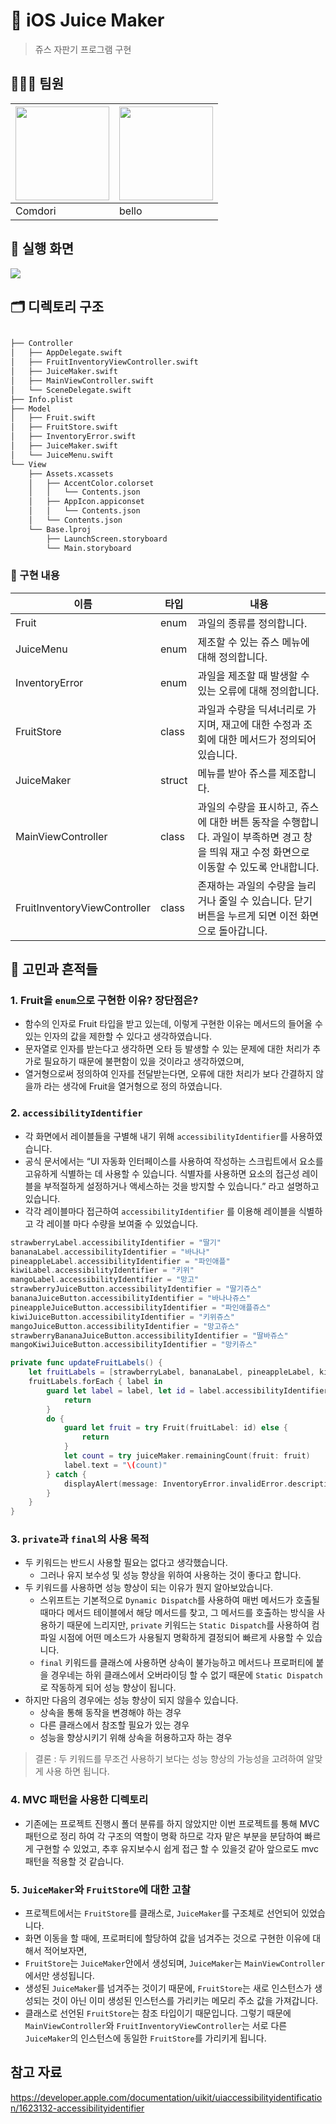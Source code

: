 # 🧃 iOS Juice Maker

>쥬스 자판기 프로그램 구현

## 🙋🏻‍♂️ 팀원

| <img src="https://avatars.githubusercontent.com/u/22284092?v=4" width="150" height="150"> | <img src="https://avatars.githubusercontent.com/u/91656206?v=4" width="150" height="150"> |
| --- | --- |
| Comdori | bello |

## 📱 실행 화면
<img src = "https://raw.githubusercontent.com/comdori-wj/ios-juice-maker/step3/Screenshots/%EC%A5%AC%EC%8A%A4_%EC%9E%90%ED%8C%90%EA%B8%B0_%EC%8B%A4%ED%96%89%ED%99%94%EB%A9%B4.gif">

## 🗂️ 디렉토리 구조

```markdown

├── Controller
│   ├── AppDelegate.swift
│   ├── FruitInventoryViewController.swift
│   ├── JuiceMaker.swift
│   ├── MainViewController.swift
│   └── SceneDelegate.swift
├── Info.plist
├── Model
│   ├── Fruit.swift
│   ├── FruitStore.swift
│   ├── InventoryError.swift
│   ├── JuiceMaker.swift
│   └── JuiceMenu.swift
└── View
    ├── Assets.xcassets
    │   ├── AccentColor.colorset
    │   │   └── Contents.json
    │   ├── AppIcon.appiconset
    │   │   └── Contents.json
    │   └── Contents.json
    └── Base.lproj
        ├── LaunchScreen.storyboard
        └── Main.storyboard
```

### 📝 구현 내용

| 이름 | 타입 | 내용 |
| --- | --- | --- |
| Fruit | enum | 과일의 종류를 정의합니다. |
| JuiceMenu | enum | 제조할 수 있는 쥬스 메뉴에 대해 정의합니다. |
| InventoryError | enum | 과일을 제조할 때 발생할 수 있는 오류에 대해 정의합니다. |
| FruitStore | class | 과일과 수량을 딕셔너리로 가지며, 재고에 대한 수정과 조회에 대한 메서드가 정의되어 있습니다. |
| JuiceMaker | struct | 메뉴를 받아 쥬스를 제조합니다. |
| MainViewController | class | 과일의 수량을 표시하고, 쥬스에 대한 버튼 동작을 수행합니다. 과일이 부족하면 경고 창을 띄워 재고 수정 화면으로 이동할 수 있도록 안내합니다. |
| FruitInventoryViewController | class | 존재하는 과일의 수량을 늘리거나 줄일 수 있습니다. 닫기 버튼을 누르게 되면 이전 화면으로 돌아갑니다. |

## 🤔 고민과 흔적들

### 1. Fruit을 `enum`으로 구현한 이유? 장단점은?

- 함수의 인자로 Fruit 타입을 받고 있는데, 이렇게 구현한 이유는 메서드의 들어올 수 있는 인자의 값을 제한할 수 있다고 생각하였습니다.
- 문자열로 인자를 받는다고 생각하면 오타 등 발생할 수 있는 문제에 대한 처리가 추가로 필요하기 때문에 불편함이 있을 것이라고 생각하였으며,
- 열거형으로써 정의하여 인자를 전달받는다면, 오류에 대한 처리가 보다 간결하지 않을까 라는 생각에 Fruit을 열거형으로 정의 하였습니다.

### 2. `accessibilityIdentifier`

- 각 화면에서 레이블들을 구별해 내기 위해 `accessibilityIdentifier`를 사용하였습니다.
- 공식 문서에서는 “UI 자동화 인터페이스를 사용하여 작성하는 스크립트에서 요소를 고유하게 식별하는 데 사용할 수 있습니다. 식별자를 사용하면 요소의 접근성 레이블을 부적절하게 설정하거나 액세스하는 것을 방지할 수 있습니다.” 라고 설명하고 있습니다.
- 각각 레이블마다 접근하여 `accessibilityIdentifier` 를 이용해 레이블을 식별하고 각 레이블 마다 수량을 보여줄 수 있었습니다.

```swift
strawberryLabel.accessibilityIdentifier = "딸기"
bananaLabel.accessibilityIdentifier = "바나나"
pineappleLabel.accessibilityIdentifier = "파인애플"
kiwiLabel.accessibilityIdentifier = "키위"
mangoLabel.accessibilityIdentifier = "망고"
strawberryJuiceButton.accessibilityIdentifier = "딸기쥬스"
bananaJuiceButton.accessibilityIdentifier = "바나나쥬스"
pineappleJuiceButton.accessibilityIdentifier = "파인애플쥬스"
kiwiJuiceButton.accessibilityIdentifier = "키위쥬스"
mangoJuiceButton.accessibilityIdentifier = "망고쥬스"
strawberryBananaJuiceButton.accessibilityIdentifier = "딸바쥬스"
mangoKiwiJuiceButton.accessibilityIdentifier = "망키쥬스"
```

```swift
private func updateFruitLabels() {
    let fruitLabels = [strawberryLabel, bananaLabel, pineappleLabel, kiwiLabel, mangoLabel]
    fruitLabels.forEach { label in
        guard let label = label, let id = label.accessibilityIdentifier else {
            return
        }
        do {
            guard let fruit = try Fruit(fruitLabel: id) else {
                return
            }
            let count = try juiceMaker.remainingCount(fruit: fruit)
            label.text = "\(count)"
        } catch {
            displayAlert(message: InventoryError.invalidError.description)
        }
    }
}
```

### 3. `private`과 `final`의 사용 목적

- 두 키워드는 반드시 사용할 필요는 없다고 생각했습니다.
    - 그러나 유지 보수성 및 성능 향상을 위하여 사용하는 것이 좋다고 합니다.
- 두 키워드를 사용하면 성능 향상이 되는 이유가 뭔지 알아보았습니다.
    - 스위프트는 기본적으로 `Dynamic Dispatch`를 사용하여 매번 메서드가 호출될 때마다 메서드 테이블에서 해당 메서드를 찾고, 그 메서드를 호출하는 방식을 사용하기 때문에 느리지만, `private` 키워드는 `Static Dispatch`를 사용하여 컴파일 시점에 어떤 메소드가 사용될지 명확하게 결정되어 빠르게 사용할 수 있습니다.
    - `final` 키워드를 클래스에 사용하면 상속이 불가능하고 메서드나 프로퍼티에 붙을 경우네는 하위 클래스에서 오버라이딩 할 수 없기 때문에 `Static Dispatch`로 작동하게 되어 성능 향상이 됩니다.
- 하지만 다음의 경우에는 성능 향상이 되지 않을수 있습니다.
    - 상속을 통해 동작을 변경해야 하는 경우
    - 다른 클래스에서 참조할 필요가 있는 경우
    - 성능을 향상시키기 위해 상속을 허용하고자 하는 경우

> 결론 : 두 키워드를 무조건 사용하기 보다는 성능 향상의 가능성을 고려하여 알맞게 사용 하면 됩니다.
> 

### 4. MVC 패턴을 사용한 디렉토리

- 기존에는 프로젝트 진행시 폴더 분류를 하지 않았지만 이번 프로젝트를 통해 MVC패턴으로 정리 하여 각 구조의 역할이 명확 하므로 각자 맡은 부분을 분담하여 빠르게 구현할 수 있었고, 추후 유지보수시  쉽게  접근 할 수 있을것 같아 앞으로도 mvc패턴을 적용할 것 같습니다.

### 5. `JuiceMaker`와 `FruitStore`에 대한 고찰

- 프로젝트에서는 `FruitStore`를 클래스로, `JuiceMaker`를 구조체로 선언되어 있었습니다.
- 화면 이동을 할 때에, 프로퍼티에 할당하여 값을 넘겨주는 것으로 구현한 이유에 대해서 적어보자면,
- `FruitStore`는 `JuiceMaker`안에서 생성되며, `JuiceMaker`는 `MainViewController`에서만 생성됩니다.
- 생성된 `JuiceMaker`를 넘겨주는 것이기 때문에, `FruitStore`는 새로 인스턴스가 생성되는 것이 아닌 이미 생성된 인스턴스를 가리키는 메모리 주소 값을 가져갑니다.
- 클래스로 선언된 `FruitStore`는 참조 타입이기 때문입니다. 그렇기 때문에 `MainViewController`와 `FruitInventoryViewController`는 서로 다른 `JuiceMaker`의 인스턴스에 동일한 `FruitStore`를 가리키게 됩니다.

## 참고 자료

https://developer.apple.com/documentation/uikit/uiaccessibilityidentification/1623132-accessibilityidentifier